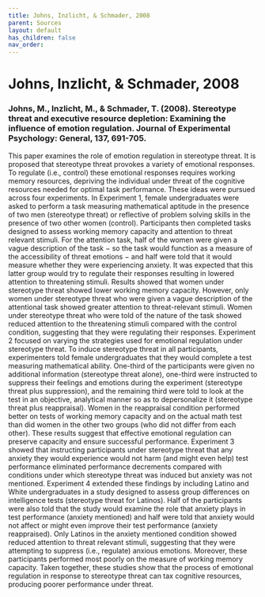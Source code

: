 ```yaml
---
title: Johns, Inzlicht, & Schmader, 2008
parent: Sources
layout: default
has_children: false
nav_order: 
---
```


# Johns, Inzlicht, & Schmader, 2008

### Johns, M., Inzlicht, M., & Schmader, T. (2008). Stereotype threat and executive resource depletion: Examining the influence of emotion regulation. Journal of Experimental Psychology: General, 137, 691-705.

This paper examines the role of emotion regulation in stereotype threat. It is proposed that stereotype threat provokes a variety of emotional responses. To regulate (i.e., control) these emotional responses requires working memory resources, depriving the individual under threat of the cognitive resources needed for optimal task performance. These ideas were pursued across four experiments. In Experiment 1, female undergraduates were asked to perform a task measuring mathematical aptitude in the presence of two men (stereotype threat) or reflective of problem solving skills in the presence of two other women (control). Participants then completed tasks designed to assess working memory capacity and attention to threat relevant stimuli. For the attention task, half of the women were given a vague description of the task − so the task would function as a measure of the accessibility of threat emotions − and half were told that it would measure whether they were experiencing anxiety. It was expected that this latter group would try to regulate their responses resulting in lowered attention to threatening stimuli. Results showed that women under stereotype threat showed lower working memory capacity. However, only women under stereotype threat who were given a vague description of the attentional task showed greater attention to threat-relevant stimuli. Women under stereotype threat who were told of the nature of the task showed reduced attention to the threatening stimuli compared with the control condition, suggesting that they were regulating their responses. Experiment 2 focused on varying the strategies used for emotional regulation under stereotype threat. To induce stereotype threat in all participants, experimenters told female undergraduates that they would complete a test measuring mathematical ability. One-third of the participants were given no additional information (stereotype threat alone), one-third were instructed to suppress their feelings and emotions during the experiment (stereotype threat plus suppression), and the remaining third were told to look at the test in an objective, analytical manner so as to depersonalize it (stereotype threat plus reappraisal). Women in the reappraisal condition performed better on tests of working memory capacity and on the actual math test than did women in the other two groups (who did not differ from each other). These results suggest that effective emotional regulation can preserve capacity and ensure successful performance. Experiment 3 showed that instructing participants under stereotype threat that any anxiety they would experience would not harm (and might even help) test performance eliminated performance decrements compared with conditions under which stereotype threat was induced but anxiety was not mentioned. Experiment 4 extended these findings by including Latino and White undergraduates in a study designed to assess group differences on intelligence tests (stereotype threat for Latinos). Half of the participants were also told that the study would examine the role that anxiety plays in test performance (anxiety mentioned) and half were told that anxiety would not affect or might even improve their test performance (anxiety reappraised). Only Latinos in the anxiety mentioned condition showed reduced attention to threat relevant stimuli, suggesting that they were attempting to suppress (i.e., regulate) anxious emotions. Moreover, these participants performed most poorly on the measure of working memory capacity. Taken together, these studies show that the process of emotional regulation in response to stereotype threat can tax cognitive resources, producing poorer performance under threat.
